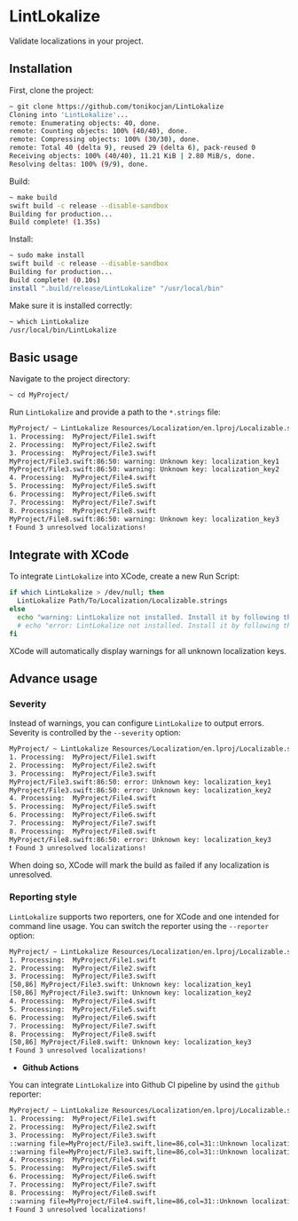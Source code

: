 # LintLokalize

Validate localizations in your project.

## Installation

First, clone the project:

```bash
~ git clone https://github.com/tonikocjan/LintLokalize
Cloning into 'LintLokalize'...
remote: Enumerating objects: 40, done.
remote: Counting objects: 100% (40/40), done.
remote: Compressing objects: 100% (30/30), done.
remote: Total 40 (delta 9), reused 29 (delta 6), pack-reused 0
Receiving objects: 100% (40/40), 11.21 KiB | 2.80 MiB/s, done.
Resolving deltas: 100% (9/9), done.
```

Build:

```bash
~ make build
swift build -c release --disable-sandbox
Building for production...
Build complete! (1.35s)
```

Install:

```bash
~ sudo make install
swift build -c release --disable-sandbox
Building for production...
Build complete! (0.10s)
install ".build/release/LintLokalize" "/usr/local/bin"
```

Make sure it is installed correctly:

```bash
~ which LintLokalize
/usr/local/bin/LintLokalize
```

## Basic usage

Navigate to the project directory:

```bash
~ cd MyProject/
```

Run `LintLokalize` and provide a path to the `*.strings` file:

```bash
MyProject/ ~ LintLokalize Resources/Localization/en.lproj/Localizable.string
1. Processing:  MyProject/File1.swift
2. Processing:  MyProject/File2.swift
3. Processing:  MyProject/File3.swift
MyProject/File3.swift:86:50: warning: Unknown key: localization_key1
MyProject/File3.swift:86:50: warning: Unknown key: localization_key2
4. Processing:  MyProject/File4.swift
5. Processing:  MyProject/File5.swift
6. Processing:  MyProject/File6.swift
7. Processing:  MyProject/File7.swift
8. Processing:  MyProject/File8.swift
MyProject/File8.swift:86:50: warning: Unknown key: localization_key3
❗️ Found 3 unresolved localizations!
```

## Integrate with XCode

To integrate `LintLokalize` into XCode, create a new Run Script:

```bash
if which LintLokalize > /dev/null; then
  LintLokalize Path/To/Localization/Localizable.strings
else
  echo "warning: LintLokalize not installed. Install it by following the installation guide at `https://github.com/tonikocjan/LintLokalize`."
  # echo "error: LintLokalize not installed. Install it by following the installation guide at `https://github.com/tonikocjan/LintLokalize`." 
fi
```

XCode will automatically display warnings for all unknown localization keys.

## Advance usage

### Severity 

Instead of warnings, you can configure `LintLokalize` to output errors. Severity is controlled by the `--severity` option:

```bash
MyProject/ ~ LintLokalize Resources/Localization/en.lproj/Localizable.strings --severity error
1. Processing:  MyProject/File1.swift
2. Processing:  MyProject/File2.swift
3. Processing:  MyProject/File3.swift
MyProject/File3.swift:86:50: error: Unknown key: localization_key1
MyProject/File3.swift:86:50: error: Unknown key: localization_key2
4. Processing:  MyProject/File4.swift
5. Processing:  MyProject/File5.swift
6. Processing:  MyProject/File6.swift
7. Processing:  MyProject/File7.swift
8. Processing:  MyProject/File8.swift
MyProject/File8.swift:86:50: error: Unknown key: localization_key3
❗️ Found 3 unresolved localizations!
```

When doing so, XCode will mark the build as failed if any localization is unresolved.

### Reporting style

`LintLokalize` supports two reporters, one for XCode and one intended for command line usage. You can switch the reporter using the `--reporter` option:


```bash
MyProject/ ~ LintLokalize Resources/Localization/en.lproj/Localizable.string --reporter cmd
1. Processing:  MyProject/File1.swift
2. Processing:  MyProject/File2.swift
3. Processing:  MyProject/File3.swift
[50,86] MyProject/File3.swift: Unknown key: localization_key1
[50,86] MyProject/File3.swift: Unknown key: localization_key2
4. Processing:  MyProject/File4.swift
5. Processing:  MyProject/File5.swift
6. Processing:  MyProject/File6.swift
7. Processing:  MyProject/File7.swift
8. Processing:  MyProject/File8.swift
[50,86] MyProject/File8.swift: Unknown key: localization_key3
❗️ Found 3 unresolved localizations!
```

* __Github Actions__

You can integrate `LintLokalize` into Github CI pipeline by usind the `github` reporter:

```bash
MyProject/ ~ LintLokalize Resources/Localization/en.lproj/Localizable.string --reporter github
1. Processing:  MyProject/File1.swift
2. Processing:  MyProject/File2.swift
3. Processing:  MyProject/File3.swift
::warning file=MyProject/File3.swift,line=86,col=31::Unknown localization key: localization_key1
::warning file=MyProject/File3.swift,line=86,col=31::Unknown localization key: localization_key2
4. Processing:  MyProject/File4.swift
5. Processing:  MyProject/File5.swift
6. Processing:  MyProject/File6.swift
7. Processing:  MyProject/File7.swift
8. Processing:  MyProject/File8.swift
::warning file=MyProject/File4.swift,line=86,col=31::Unknown localization key: localization_key3
❗️ Found 3 unresolved localizations!
```
